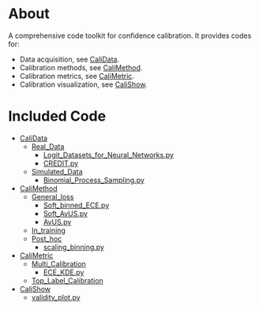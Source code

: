 # About
A comprehensive code toolkit for confidence calibration. It provides codes for:
 - Data acquisition, see [CaliData](https://github.com/NeuroDong/Confidence_Calibration/tree/main/Code%20Toolkit/CaliData).
 - Calibration methods, see [CaliMethod](https://github.com/NeuroDong/Confidence_Calibration/tree/main/Code%20Toolkit/CaliMethod).
 - Calibration metrics, see [CaliMetric](https://github.com/NeuroDong/Confidence_Calibration/tree/main/Code%20Toolkit/CaliMetric).
 - Calibration visualization, see [CaliShow](https://github.com/NeuroDong/Confidence_Calibration/tree/main/Code%20Toolkit/CaliShow).

# Included Code

 - [CaliData](https://github.com/NeuroDong/Confidence_Calibration/tree/main/Code%20Toolkit/CaliData)
   - [Real_Data](https://github.com/NeuroDong/Confidence_Calibration/tree/main/Code%20Toolkit/CaliData/Real_Data)
     - [Logit_Datasets_for_Neural_Networks.py](https://github.com/NeuroDong/Confidence_Calibration/tree/main/Code%20Toolkit/CaliData/Real_Data/Logit_Datasets_for_Neural_Networks.py)
     - [CREDIT.py](https://github.com/NeuroDong/Confidence_Calibration/tree/main/Code%20Toolkit/CaliData/Real_Data/CREDIT.py)
   - [Simulated_Data](https://github.com/NeuroDong/Confidence_Calibration/tree/main/Code%20Toolkit/CaliData/Simulated_Data)
     - [Binomial_Process_Sampling.py](https://github.com/NeuroDong/Confidence_Calibration/tree/main/Code%20Toolkit/CaliData/Simulated_Data/Binomial_Process_Sampling.py)
 - [CaliMethod](https://github.com/NeuroDong/Confidence_Calibration/tree/main/Code%20Toolkit/CaliMethod)
    - [General_loss](https://github.com/NeuroDong/Confidence_Calibration/tree/main/Code%20Toolkit/CaliMethod/General_loss)
      - [Soft_binned_ECE.py](https://github.com/NeuroDong/Confidence_Calibration/tree/main/Code%20Toolkit/CaliMethod/General_loss/Soft_binned_ECE.py)
      - [Soft_AvUS.py](https://github.com/NeuroDong/Confidence_Calibration/tree/main/Code%20Toolkit/CaliMethod/General_loss/Soft_AvUS.py)
      - [AvUS.py](https://github.com/NeuroDong/Confidence_Calibration/tree/main/Code%20Toolkit/CaliMethod/General_loss/AvUS.py)
    - [In_training](https://github.com/NeuroDong/Confidence_Calibration/tree/main/Code%20Toolkit/CaliMethod/In_training)
    - [Post_hoc](https://github.com/NeuroDong/Confidence_Calibration/tree/main/Code%20Toolkit/CaliMethod/Post_hoc)
      - [scaling_binning.py](https://github.com/NeuroDong/Confidence_Calibration/tree/main/Code%20Toolkit/CaliMethod/Post_hoc/scaling_binning.py)
 - [CaliMetric](https://github.com/NeuroDong/Confidence_Calibration/tree/main/Code%20Toolkit/CaliMetric)
    - [Multi_Calibration](https://github.com/NeuroDong/Confidence_Calibration/tree/main/Code%20Toolkit/CaliMetric/Multi_Calibration)
      - [ECE_KDE.py](https://github.com/NeuroDong/Confidence_Calibration/tree/main/Code%20Toolkit/CaliMetric/Multi_Calibration/ECE_KDE.py)
    - [Top_Label_Calibration](https://github.com/NeuroDong/Confidence_Calibration/tree/main/Code%20Toolkit/CaliMetric/Top_Label_Calibration)
 - [CaliShow](https://github.com/NeuroDong/Confidence_Calibration/tree/main/Code%20Toolkit/CaliShow)
    - [validity_plot.py](https://github.com/NeuroDong/Confidence_Calibration/tree/main/Code%20Toolkit/CaliShow/validity_plot.py)